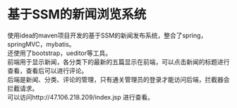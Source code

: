 # 基于SSM的新闻浏览系统
使用idea的maven项目开发的基于SSM的新闻发布系统，整合了spring，springMVC，mybatis。</br>
还使用了bootstrap，ueditor等工具。</br>
前端用于显示新闻，各分类下的最新的五篇显示在前端，可以点击新闻的标题进行查看，查看后可以进行评论。</br>
后端是新闻、分类、评论的管理，只有通关管理员的登录才能访问后端，拦截器会拦截请求。</br>
可以访问http://47.106.218.209/index.jsp 进行查看。
